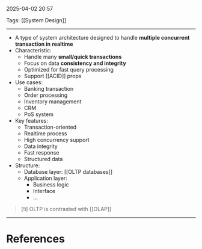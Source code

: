 2025-04-02 20:57

Tags: [[System Design]]

---

- A type of system architecture designed to handle **multiple concurrent transaction in** **realtime**
- Characteristic:
	- Handle many **small/quick transactions**
	- Focus on data **consistency and integrity**
	- Optimized for fast query processing
	- Support [[ACID]] props
- Use cases:
	- Banking transaction
	- Order processing
	- Inventory management
	- CRM
	- PoS system
- Key features:
	- Transaction-oriented
	- Realtime process
	- High concurrency support
	- Data integrity
	- Fast response
	- Structured data
- Structure:
	- Database layer: [[OLTP databases]]
	- Application layer:
		- Business logic
		- Interface
		- ...



> [!i] OLTP is contrasted with [[OLAP]]

---
# References